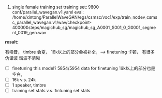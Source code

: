 1. single female training set
training set: 9800
conf/parallel_wavegan.v1.yaml
eval: 
/home/xintong/ParallelWaveGAN/egs/csmsc/voc1/exp/train_nodev_csmsc_parallel_wavegan.v1/wav/checkpoint-400000steps/magichub_sg/magichub_sg_A0001_S001_0_G0001_segment_0019_gen.wav

**result:**
<!-- magichub_sg 是16k音频，手动变成24k的话，16k以上也是空白 -->
有噪音，
timbre 会变，
16k以上的部分会被补全，--> finetuning
卡顿，
有很多伪谐波
谐波不清晰
- [ ] finetuning this model? 5854/5954 data for finetuning
    16k以上的部分也是空白，
- [ ] 16k v.s. 24k
- [ ] 1 speaker, timbre
- [ ] training set stats v.s. fintuning set stats